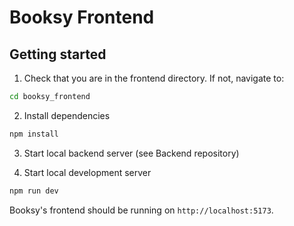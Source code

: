 # Booksy Frontend

## Getting started

1. Check that you are in the frontend directory. If not, navigate to:

```bash
cd booksy_frontend
```

2. Install dependencies

```bash
npm install
```

3. Start local backend server (see Backend repository)

4. Start local development server

```bash
npm run dev
```

Booksy's frontend should be running on `http://localhost:5173`.
